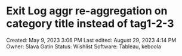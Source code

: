 # Exit Log aggr re-aggregation on category title instead of tag1-2-3

Created: May 9, 2023 3:06 PM
Last edited: August 29, 2023 4:14 PM
Owner: Slava Gatin
Status: Wishlist
Software: Tableau, keboola